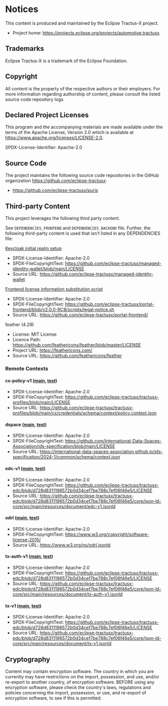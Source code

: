 # Notices

This content is produced and maintained by the Eclipse Tractus-X project.

* Project home: https://projects.eclipse.org/projects/automotive.tractusx

## Trademarks

Eclipse Tractus-X is a trademark of the Eclipse Foundation.

## Copyright

All content is the property of the respective authors or their employers. For
more information regarding authorship of content, please consult the listed
source code repository logs.

## Declared Project Licenses

This program and the accompanying materials are made available under the terms
of the Apache License, Version 2.0 which is available at
https://www.apache.org/licenses/LICENSE-2.0.

SPDX-License-Identifier: Apache-2.0

## Source Code

The project maintains the following source code repositories
in the GitHub organization https://github.com/eclipse-tractusx:

* https://github.com/eclipse-tractusx/puris

## Third-party Content

This project leverages the following third party content.

See `DEPENDENCIES_FRONTEND` and `DEPENDENCIES_BACKEND` file. Further, the following third-party content is used that
isn't listed in any DEPENDENCIES file:

[Keycloak initial realm setup](./local/miw/keycloak-setup.json)

* SPDX-License-Identifier: Apache-2.0
* SPDX-FileCopyrightText: https://github.com/eclipse-tractusx/managed-identity-wallet/blob/main/LICENSE
* Source URL: https://github.com/eclipse-tractusx/managed-identity-wallet

[Frontend license information substitution script](./frontend/scripts/legal-notice.sh)

* SPDX-License-Identifier: Apache-2.0
* SPDX-FileCopyrightText: https://github.com/eclipse-tractusx/portal-frontend/blob/v2.0.0-RC8/scripts/legal-notice.sh
* Source URL: https://github.com/eclipse-tractusx/portal-frontend/

feather (4.29)

* License: MIT License
* Licence Path: https://github.com/feathericons/feather/blob/master/LICENSE
* Project URL:  https://feathericons.com/
* Source URL:   https://github.com/feathericons/feather

### Remote Contexts

#### cx-policy-v1 ([main](./backend/src/main/resources/json-ld/cx-policy-v1.jsonld), [test](./backend/src/main/resources/json-ld/cx-policy-v1.jsonld))

* SPDX-License-Identifier: Apache-2.0
* SPDX-FileCopyrightText: https://github.com/eclipse-tractusx/tractusx-profiles/blob/main/LICENSE
* Source URL: https://github.com/eclipse-tractusx/tractusx-profiles/blob/main/cx/credentials/schema/context/policy.context.json

#### dspace ([main](./backend/src/main/resources/json-ld/dspace.jsonld), [test](./backend/src/main/resources/json-ld/dspace.jsonld))

* SPDX-License-Identifier: Apache-2.0
* SPDX-FileCopyrightText: https://github.com/International-Data-Spaces-Association/ids-specification/blob/main/LICENSE
* Source URL: https://international-data-spaces-association.github.io/ids-specification/2024-1/common/schema/context.json

#### edc-v1 ([main](./backend/src/main/resources/json-ld/edc-v1.jsonld), [test](./backend/src/main/resources/json-ld/edc-v1.jsonld))

* SPDX-License-Identifier: Apache-2.0
* SPDX-FileCopyrightText: https://github.com/eclipse-tractusx/tractusx-edc/blob/d728d8311196572b0d34cef7be788c7ef06f46e5/LICENSE
* Source URL: https://github.com/eclipse-tractusx/tractusx-edc/blob/d728d8311196572b0d34cef7be788c7ef06f46e5/core/json-ld-core/src/main/resources/document/edc-v1.jsonld

#### odrl ([main](./backend/src/main/resources/json-ld/odrl.jsonld), [test](./backend/src/main/resources/json-ld/odrl.jsonld))

* SPDX-License-Identifier: Apache-2.0
* SPDX-FileCopyrightText: https://www.w3.org/copyright/software-license-2015/
* Source URL: https://www.w3.org/ns/odrl.jsonld

#### tx-auth-v1 ([main](./backend/src/main/resources/json-ld/tx-auth-v1.jsonld), [test](./backend/src/main/resources/json-ld/tx-auth-v1.jsonld))

* SPDX-License-Identifier: Apache-2.0
* SPDX-FileCopyrightText: https://github.com/eclipse-tractusx/tractusx-edc/blob/d728d8311196572b0d34cef7be788c7ef06f46e5/LICENSE
* Source URL: https://github.com/eclipse-tractusx/tractusx-edc/blob/d728d8311196572b0d34cef7be788c7ef06f46e5/core/json-ld-core/src/main/resources/document/tx-auth-v1.jsonld

#### tx-v1 ([main](./backend/src/main/resources/json-ld/tx-v1.jsonld), [test](./backend/src/main/resources/json-ld/tx-v1.jsonld))

* SPDX-License-Identifier: Apache-2.0
* SPDX-FileCopyrightText: https://github.com/eclipse-tractusx/tractusx-edc/blob/d728d8311196572b0d34cef7be788c7ef06f46e5/LICENSE
* Source URL: https://github.com/eclipse-tractusx/tractusx-edc/blob/d728d8311196572b0d34cef7be788c7ef06f46e5/core/json-ld-core/src/main/resources/document/tx-v1.jsonld

## Cryptography

Content may contain encryption software. The country in which you are currently
may have restrictions on the import, possession, and use, and/or re-export to
another country, of encryption software. BEFORE using any encryption software,
please check the country's laws, regulations and policies concerning the import,
possession, or use, and re-export of encryption software, to see if this is
permitted.
